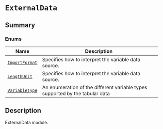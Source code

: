 # `ExternalData`

<a id="summary"></a>

## Summary

### Enums

| Name | Description |
|--------------------------------------------------------------------------------------------------------------------------------------|------------------------------------------------------------------------------|
| [`ImportFormat`](ImportFormat.md#ansys.mechanical.stubs.v242.Ansys.Mechanical.DataModel.MechanicalEnums.ExternalData.ImportFormat)   | Specifies how to interpret the variable data source.                         |
| [`LengthUnit`](LengthUnit.md#ansys.mechanical.stubs.v242.Ansys.Mechanical.DataModel.MechanicalEnums.ExternalData.LengthUnit)         | Specifies how to interpret the variable data source.                         |
| [`VariableType`](VariableType.md#ansys.mechanical.stubs.v242.Ansys.Mechanical.DataModel.MechanicalEnums.ExternalData.VariableType)   | An enumeration of the different variable types supported by the tabular data |

<a id="description"></a>

## Description

ExternalData module.

<!-- !! processed by numpydoc !! -->


